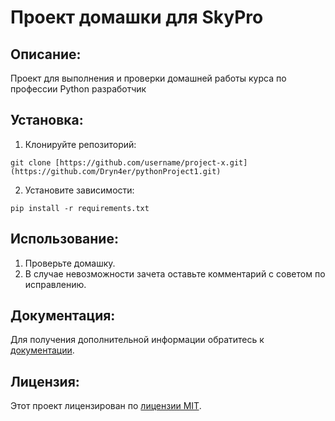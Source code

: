 # Проект домашки для SkyPro

## Описание:

Проект для выполнения и проверки домашней работы курса по профессии Python разработчик

## Установка:

1. Клонируйте репозиторий:
```
git clone [https://github.com/username/project-x.git](https://github.com/Dryn4er/pythonProject1.git)
```
2. Установите зависимости:
```
pip install -r requirements.txt
```
## Использование:

1. Проверьте домашку.
2. В случае невозможности зачета оставьте комментарий с советом по исправлению.

## Документация:

Для получения дополнительной информации обратитесь к [документации](docs/README.md).

## Лицензия:

Этот проект лицензирован по [лицензии MIT](LICENSE).
